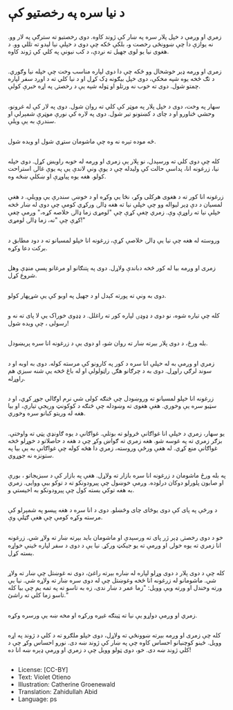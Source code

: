 # د نیا سره په رخصتیو کې

##
زمري او وږمې د خپل پلار سره په ښار کې ژوند کاوه. دوی رخصتیو ته سترګې په لار وو. نه یوازې دا چې ښوونځی رخصت و، بلکې ځکه چې دوی د خپلې نیا لیدو ته تللي وو. د هغوی نیا یو لوی جهيل ته نږدې، د کب نیونې په کلي کې ژوند کاوه.

##
زمری او وږمه ډیر خوشحال وو ځکه چې دا دوی لپاره مناسب وخت چې خپله نیا وګوري. د تګ څخه یوه شپه مخکې، دوی خپل بیګونه ډک کړل او د نیا کلي ته د اوږد سفر لپاره چمتو شول. دوی ته خوب نه ورتلو او ټوله شپه یې د رخصتۍ په اړه خبرې کولې.

##
سهار په وخت، دوی د خپل پلار په موټر کې کلي ته روان شول. دوی په لار کې له غرونو، وحشي ځناورو او د چای د کښتونو تیر شول. دوی په لاره کې نورې موټرې شمېرلې او سندرې به یې ویلې.

##
څه موده تېره نه وه چې ماشومان ستړي شول او ویده شول.

##
کله چې دوی کلي ته ورسېدل، نو پلار یې زمری او وږمه له خوبه راویښ کړل. دوی خپله نیا، زرغونه انا، پداسې حالت کې ولیدله چې د یوې ونې لاندې یې په یوې غالۍ استراحت کولو. هغه یوه پیاوړې او ښکلې ښځه وه.

##
زرغونه انا کور ته د هغوی هرکلی وکړ، نڅا یې وکړه او د خوښۍ سندرې یې وویلې. د هغې لمسیان د دې ډېر لیواله وو چې خپلې نیا ته هغه ډالۍ ورکړي کومې چې دوی له ښار څخه خپلې نیا ته راوړې وې. زمري چغې کړې چې "لومړی زما ډالۍ خلاصه کړه،" وږمې چغې کړې چې "نه، زما ډالۍ لومړی!"

##
وروسته له هغه چې نیا یې ډالۍ خلاصې کړې، زرغونه انا خپلو لمسیانو ته د دود مطابق د برکت دعا وکړه.

##
زمری او وږمه بیا له کور څخه دباندې ولاړل. دوی په پتنګانو او مرغانو پسې منډې وهل شروع کړل.

##
دوی به ونې ته پورته کېدل او د جهيل په اوبو کې یې شړپهار کولو.

##
کله چې تیاره شوه، نو دوی د ډوډۍ لپاره کور ته راغلل. د ډډوی خوراک یې لا پای ته نه و رسولی ، چې ویده شول!

##
بله ورځ، د دوی پلار بیرته ښار ته روان شو، او دوی یې د زرغونه انا سره پریښودل.

##
زمري او وږمې به له خپلې انا سره د کور په کارونو کې مرسته کوله. دوی به اوبه او د سوند لرګي راوړل. دوی به د چرګانو هګۍ راټولولې او له باغ څخه یې شنه سبزي هم راوړله.

##
زرغونه انا خپلو لمسیانو ته وروښودل چې څنګه کولی شي نرم اوګالي جوړ کړي، او د سټیو سره یې وخوري. هغې هغوی ته وښودله چې څنګه د کوکونټ وريجې تیارې، او بیا هغه له وریتو کبانو سره وخوري.

##
یو سهار، زمري د خپلې انا غواګانې څرولو ته بوتلې. غواګانې د یوه ګاونډي پټي ته واوختې. بزګر زمري ته په غوسه شو. هغه زمري ته ګواښ وکړ چې د هغه د حاصلاتو د خوړلو څخه غواګانې منع کړي. له هغې ورځې وروسته، زمري دا هڅه کوله چې غواګانې به یې بیا په ستونزه نه جوړوي.

##
په بله ورځ ماشومان د زرغونه انا سره بازار ته ولاړل. هغې په بازار کې د سبزیجاتو ، بورې او صابون پلورلو دوکان درلوده. وږمې خوښول چې پیرودونکو ته د توکو بیې ووایی. زمري به هغه توکي بسته کول چې پیرودونکو به اخیستي و.

##
د ورځې په پای کې دوی یوځای چای وڅښلو. دوی د انا سره د هغه پیسو په شمېرلو کې مرسته وکړه کومې چې هغې ګټلې وې.

##
خو د دوی رخصتۍ ډېر ژر پای ته ورسېدې او ماشومان باید بېرته ښار ته ولاړ شي. زرغونه انا زمري ته یوه خولۍ او وږمې ته یو جیکټ ورکړ. نیا یې د دوی د سفر لپاره ځینې خواړه بسته کړل.

##
کله چې د دوی پلار د دوی وړلو لپاره له ښاره بیرته راغئ، دوی نه غوښتل چې ښار ته ولاړ شي. ماشومانو له زرغونه انا څخه وغوښتل چې له دوی سره ښار ته ولاړه شي. نیا یې ورته وخندل او ورته ویې وویل: "زما عمر د ښار ندی، زه به تاسو ته په تمه یم چې بیا کله تاسو زما کلي ته راشئ."

##
زمري او وږمې دواړو یې نیا ته ټینګه غیږه ورکړه او مخه ښه یې ورسره وکړه.

##
کله چې زمری او وږمه بیرته ښوونځي ته ولاړل، دوی خپلو ملګرو ته د کلي د ژوند په اړه وویل. ځینو کوچنیانو احساس کاوه چې په ښار کې ژوند ښه دی. نورو احساس وکړ چې د کلي ژوند ښه دی. خو، دوی ټولو وویل چې د زمري او وږمې ډېره ښه انا ده!

##
* License: [CC-BY]
* Text: Violet Otieno
* Illustration: Catherine Groenewald
* Translation: Zahidullah Abid
* Language: ps
